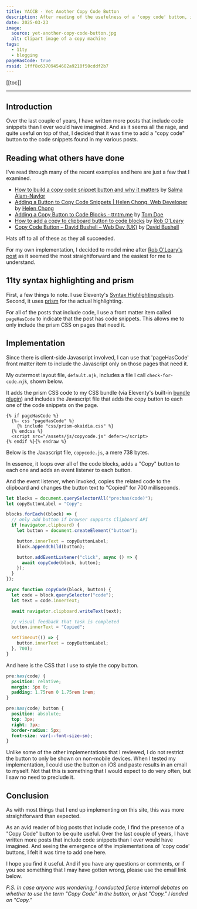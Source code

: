 ```yaml
---
title: YACCB - Yet Another Copy Code Button
description: After reading of the usefulness of a 'copy code' button, it was time to add one here.
date: 2025-03-23
image:
  source: yet-another-copy-code-button.jpg
  alt: Clipart image of a copy machine
tags:
  - 11ty
  - blogging
pageHasCode: true
rssid: 1fff8c63709454682a9210f50cddf2b7
---
```


[[toc]]

---

## Introduction

Over the last couple of years, I have written more posts that include code snippets than I ever would have imagined. And as it seems all the rage, and quite useful on top of that, I decided that it was time to add a "copy code" button to the code snippets found in my various posts.

## Reading what others have done

I've read through many of the recent examples and here are just a few that I examined.

- [How to build a copy code snippet button and why it matters](https://whitep4nth3r.com/blog/how-to-build-a-copy-code-snippet-button/) by [Salma Alam-Naylor](https://whitep4nth3r.com/)
- [Adding a Button to Copy Code Snippets | Helen Chong, Web Developer](https://helenchong.dev/blog/posts/2025-02-19-copy-code-button/) by [Helen Chong](https://helenchong.dev/)
- [Adding a Copy Button to Code Blocks - ttntm.me](https://ttntm.me/blog/adding-a-copy-button-to-code-blocks/) by [Tom Doe](https://ttntm.me/)
- [How to add a copy to clipboard button to code blocks](https://www.roboleary.net/2022/01/13/copy-code-to-clipboard-blog.html) by [Rob O'Leary](https://www.roboleary.net/)
- [Copy Code Button – David Bushell – Web Dev (UK)](https://dbushell.com/2025/02/14/copy-code-button/) by [David Bushell](https://dbushell.com/)

Hats off to all of these as they all succeeded.

For my own implementation, I decided to model mine after [Rob O'Leary's post](https://www.roboleary.net/2022/01/13/copy-code-to-clipboard-blog.html) as it seemed the most straightforward and the easiest for me to understand.

## 11ty syntax highlighting and prism

First, a few things to note. I use Eleventy's [Syntax Highlighting plugin](https://www.11ty.dev/docs/plugins/syntaxhighlight/). Second, it uses [prism](https://prismjs.com/) for the actual highlighting.

For all of the posts that include code, I use a front matter item called `pageHasCode` to indicate that the post has code snippets. This allows me to only include the prism CSS on pages that need it.

## Implementation

Since there is client-side Javascript involved, I can use that 'pageHasCode' front matter item to include the Javascript only on those pages that need it.

My outermost layout file, `default.njk`, includes a file I call `check-for-code.njk`, shown below.

It adds the prism CSS code to my CSS bundle (via Eleventy's built-in [bundle plugin](https://www.11ty.dev/docs/plugins/bundle/)) and includes the Javascript file that adds the copy button to each one of the code snippets on the page.

```jinja2{% raw %}
{% if pageHasCode %}
  {%- css "pageHasCode" %}
    {% include "css/prism-okaidia.css" %}
  {% endcss %}
  <script src="/assets/js/copycode.js" defer></script>
{% endif %}{% endraw %}
```

Below is the Javascript file, `copycode.js`, a mere 738 bytes.

In essence, it loops over all of the code blocks, adds a "Copy" button to each one and adds an event listener to each button.

And the event listener, when invoked, copies the related code to the clipboard and changes the button text to "Copied" for 700 milliseconds.

```javascript
let blocks = document.querySelectorAll("pre:has(code)");
let copyButtonLabel = "Copy";

blocks.forEach((block) => {
  // only add button if browser supports Clipboard API
  if (navigator.clipboard) {
    let button = document.createElement("button");

    button.innerText = copyButtonLabel;
    block.appendChild(button);

    button.addEventListener("click", async () => {
      await copyCode(block, button);
    });
  }
});

async function copyCode(block, button) {
  let code = block.querySelector("code");
  let text = code.innerText;

  await navigator.clipboard.writeText(text);

  // visual feedback that task is completed
  button.innerText = "Copied";

  setTimeout(() => {
    button.innerText = copyButtonLabel;
  }, 700);
}
```

And here is the CSS that I use to style the copy button.

```css
pre:has(code) {
  position: relative;
  margin: 5px 0;
  padding: 1.75rem 0 1.75rem 1rem;
}

pre:has(code) button {
  position: absolute;
  top: 3px;
  right: 3px;
  border-radius: 5px;
  font-size: var(--font-size-sm);
}
```

Unlike some of the other implementations that I reviewed, I do not restrict the button to only be shown on non-mobile devices. When I tested my implementation, I could use the button on iOS and paste results in an email to myself. Not that this is something that I would expect to do very often, but I saw no need to preclude it.

## Conclusion

As with most things that I end up implementing on this site, this was more straightforward than expected.

As an avid reader of blog posts that include code, I find the presence of a "Copy Code" button to be quite useful. Over the last couple of years, I have written more posts that include code snippets than I ever would have imagined. And seeing the emergence of the implementations of 'copy code' buttons, I felt it was time to add one here.

I hope you find it useful. And if you have any questions or comments, or if you see something that I may have gotten wrong, please use the email link below.

_P.S. In case anyone was wondering, I conducted fierce internal debates on whether to use the term "Copy Code" in the button, or just "Copy." I landed on "Copy."_
